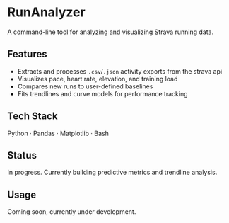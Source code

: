 # RunAnalyzer

A command-line tool for analyzing and visualizing Strava running data.

## Features
- Extracts and processes `.csv`/`.json` activity exports from the strava api
- Visualizes pace, heart rate, elevation, and training load
- Compares new runs to user-defined baselines
- Fits trendlines and curve models for performance tracking

## Tech Stack
Python · Pandas · Matplotlib · Bash

## Status
In progress. Currently building predictive metrics and trendline analysis.

## Usage
Coming soon, currently under development.